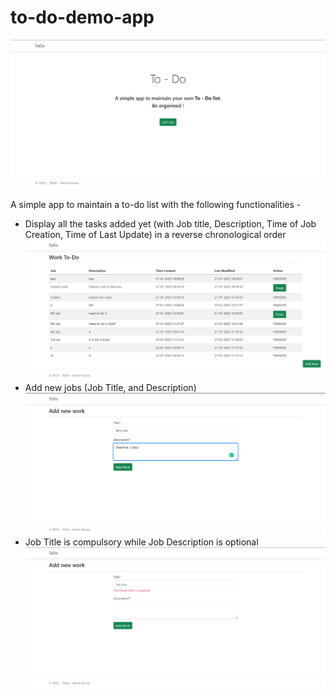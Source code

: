 # to-do-demo-app

<img src="/index.png" alt="Index"/>

A simple app to maintain a to-do list with the following functionalities - 
- Display all the tasks added yet (with Job title, Description, Time of Job Creation, Time of Last Update) in a reverse chronological order <br> <img src="/works.png" alt="Works"/>
- Add new jobs (Job Title, and Description) <br> <img src="/add_work.png" alt="Add Work"/>
- Job Title is compulsory while Job Description is optional <br> <img src="/add_work_error.png" alt="Add Work Error"/>